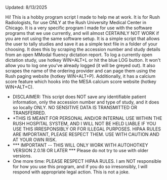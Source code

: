 Updated: 8/13/2025

Hi! This is a hobby program script I made to help me at work. It is for Rush Radiologists, for use ONLY at the Rush University Medical Center in Chicago. 
It is a very specific program I made for use with the software programs that we use currently, and will almost CERTAINLY NOT WORK if you are not using the same software setup.
It is a simple script that allows the user to tally studies and save it as a simple text file in a folder of your choosing. 
It does this by scraping the accession number and study details from an open MModal fluency dictation report. To log a currently open dictation study, use hotkey WIN+ALT+L or hit the blue LOG button. It won't allow you to log one you've already logged (it will be greyed out).
It also scrapes the name of the ordering provider and can page them using the Rush paging website (hotkey WIN+ALT+P).
Additionally, it has a calcium score feature which hooks into the MESA calcium score website (hotkey WIN+ALT+C).

- DISCLAIMER: This script does NOT save any identifiable patient information, only the accession number and type of study, and it does so locally ONLY. NO SENSITIVE DATA IS TRANSMITTED OR TRANSFERRED.
- *THIS IS MEANT FOR PERSONAL AND/OR INTERNAL USE WITHIN THE RUSH HOSPITAL SYSTEM, AND I WILL NOT BE HELD LIABLE IF YOU USE THIS IRRESPONSIBLY OR FOR ILLEGAL PURPOSES. HIPAA RULES ARE IMPORTANT, PLEASE RESPECT THEM. USE WITH CAUTION AND AT YOUR OWN RISK.
- *** IMPORTANT -- THIS WILL ONLY WORK WITH AUTOHOTKEY VERSION 2.0.18 OR LATER *** Please do not try to use with older versions. 
- One more time: PLEASE RESPECT HIPAA RULES. I am NOT responsible for how you use this program, and if you do so irresonsibly, I will respond with appropriate legal action. This is not a joke.
